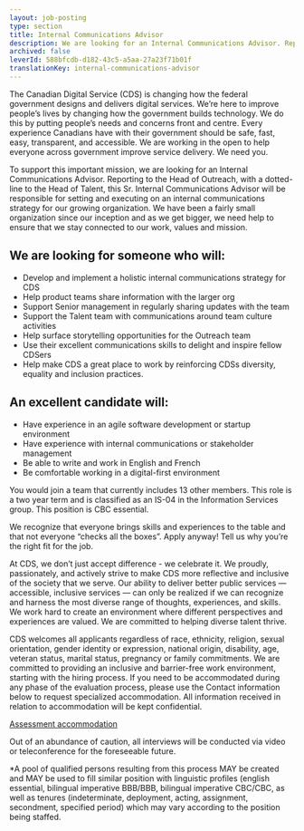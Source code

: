 ```yaml
---
layout: job-posting
type: section
title: Internal Communications Advisor
description: We are looking for an Internal Communications Advisor. Reporting to the Head of Outreach, with a dotted-line to the Head of Talent, this Sr. Internal Communications Advisor will be responsible for setting and executing on an internal communications strategy for our growing organization.
archived: false
leverId: 588bfcdb-d182-43c5-a5aa-27a23f71b01f
translationKey: internal-communications-advisor
---
```


The Canadian Digital Service (CDS) is changing how the federal government designs and delivers digital services. We’re here to improve people’s lives by changing how the government builds technology. We do this by putting people’s needs and concerns front and centre. Every experience Canadians have with their government should be safe, fast, easy, transparent, and accessible. We are working in the open to help everyone across government improve service delivery. We need you.

To support this important mission, we are looking for an Internal Communications Advisor. Reporting to the Head of Outreach, with a dotted-line to the Head of Talent, this Sr. Internal Communications Advisor will be responsible for setting and executing on an internal communications strategy for our growing organization. We have been a fairly small organization since our inception and as we get bigger, we need help to ensure that we stay connected to our work, values and mission. 

## We are looking for someone who will:

* Develop and implement  a holistic internal communications strategy for CDS
* Help product teams share information with the larger org
* Support Senior management in regularly sharing updates with the team
* Support the Talent team with communications around team culture activities
* Help surface storytelling opportunities for the Outreach team
* Use their excellent communications skills to delight and inspire fellow CDSers
* Help make CDS a great place to work by reinforcing CDSs diversity, equality and inclusion practices. 


## An excellent candidate will: 

* Have experience in an agile software development or startup environment 
* Have experience with internal communications or stakeholder management
* Be able to write and work in English and French
* Be comfortable working in a digital-first environment

You would join a team that currently includes 13 other members. This role is a two year term and is classified as an IS-04 in the Information Services group. This position is CBC essential. 

We recognize that everyone brings skills and experiences to the table and that not everyone “checks all the boxes”. Apply anyway! Tell us why you’re the right fit for the job.

At CDS, we don’t just accept difference - we celebrate it. We proudly, passionately, and actively strive to make CDS more reflective and inclusive of the society that we serve. Our ability to deliver better public services — accessible, inclusive services — can only be realized if we can recognize and harness the most diverse range of thoughts, experiences, and skills. We work hard to create an environment where different perspectives and experiences are valued. We are committed to helping diverse talent thrive.

CDS welcomes all applicants regardless of race, ethnicity, religion, sexual orientation, gender identity or expression, national origin, disability, age, veteran status, marital status, pregnancy or family commitments. We are committed to providing an inclusive and barrier-free work environment, starting with the hiring process. If you need to be accommodated during any phase of the evaluation process, please use the Contact information below to request specialized accommodation. All information received in relation to accommodation will be kept confidential.

[Assessment accommodation](https://www.canada.ca/en/public-service-commission/services/assessment-accommodation-page.html)

Out of an abundance of caution, all interviews will be conducted via video or teleconference for the foreseeable future.

*A pool of qualified persons resulting from this process MAY be created and MAY be used to fill similar position with linguistic profiles (english essential, bilingual imperative BBB/BBB, bilingual imperative CBC/CBC, as well as tenures (indeterminate, deployment, acting, assignment, secondment, specified period) which may vary according to the position being staffed.
